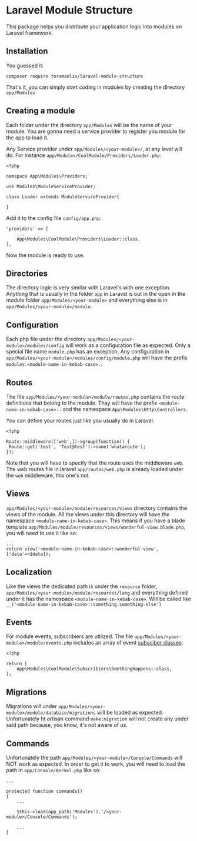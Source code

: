 Laravel Module Structure
========================

This package helps you distribute your application logic into modules on Laravel framework.


Installation
-----------

You guessed it:

    composer require toramanlis/laravel-module-structure

That's it, you can simply start coding in modules by creating the directory `app/Modules`


Creating a module
-----------------

Each folder under the directory `app/Modules` will be the name of your module. You are gonna need a service provider to register you module for the app to load it.

Any Service provider under `app/Modules/<your-module>/`, at any level will do. For instance `app/Modules/CoolModule/Providers/Loader.php`:

    <?php

    namspace App\Modules\Providers;

    use Modules\ModuleServiceProvider;

    class Loader extends ModuleServiceProvider{

    }

Add it to the config file `config/app.php`:

    'providers' => [
        ...
        App\Modules\CoolModule\Providers\Loader::class,
    ],

Now the module is ready to use.

Directories
-----------

The directory logic is very similar with Laravel's with one exception. Anything that is usually in the folder `app` in Laravel is out in the open in the module folder `app/Modules/<your-module>` and everything else is in `app/Modules/<your-module>/module`.

Configuration
-------------

Each php file under the directory `app/Modules/<your-module>/modules/config` will work as a configuration file as expected. Only a special file name `module.php` has an exception. Any configuration in `app/Modules/<your-module>/modules/config/module.php` will have the prefix `modules.<module-name-in-kebab-case>.`.

Routes
-------

The file `app/Modules/<your-module>/module/routes.php` contains the route definitions that belong to the module. Thay will have the prefix `<module-name-in-kebab-case>::` and the namespace `App\Modules\Http\Controllers`.

You can define your routes just like you usually do in Laravel.

    <?php

    Route::middleware(['web',])->group(function() {
     Route::get('test', 'Test@test')->name('whataroute');
    });

Note that you will have to specify that the route uses the middleware `web`. The web routes file in laravel `app/routes/web.php` is already loaded under the `web` middleware, this one's not.


Views
-----

`app/Modules/<your-module>/module/resources/views` directory contains the views of the module. All the views under this directory will have the namespace `<module-name-in-kebab-case>`. This means if you have a blade template `app/Modules/module/resources/views/wonderful-view.blade.php`, you will need to use it like so:

    ...
    return view('<module-name-in-kebab-case>::wonderful-view',['data'=>$data]);

Localization
------------

Like the views the dedicated path is under the `resource` folder, `app/Modules/<your-module>/module/resources/lang` and everything defined under it has the namespace  `<module-name-in-kebab-case>`. Will be called like `__('<module-name-in-kebab-case>::something.something-else')`

Events
------

For module events, subscribiers are utilized. The file `app/Modules/<your-module>/module/events.php` includes an array of event [subsciber classes](https://laravel.com/docs/master/events#event-subscribers):

    <?php

    return [
        App\Modules\CoolModule\Subscribiers\SomthingHappens::class,
    ];


Migrations
----------

Migrations will under `app/Modules/<your-module>/module/database/migrations` will be loaded as expected. Unfortunately ht artisan command `make:migration` will not create any under said path because, you know, it's not aware of us.

Commands
--------

Unfortunately the path `app/Modules/<your-module>/Console/Commands` will NOT work as expected. In order to get it to work, you will need to load the path in `app/Console/Kernel.php` like so:

    ...

    protected function commands()
    {
        ...

        $this->load(app_path('Modules').'/<your-module>/Console/Commands');

        ...
    }
